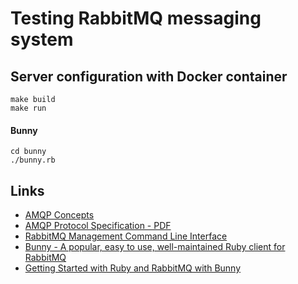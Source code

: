 # Testing RabbitMQ messaging system

## Server configuration with Docker container

    make build
    make run

#### Bunny

    cd bunny
    ./bunny.rb

## Links

* [AMQP Concepts](https://www.rabbitmq.com/tutorials/amqp-concepts.html)
* [AMQP Protocol Specification - PDF](https://www.rabbitmq.com/resources/specs/amqp0-9-1.pdf)
* [RabbitMQ Management Command Line Interface](https://www.rabbitmq.com/management-cli.html)
* [Bunny - A popular, easy to use, well-maintained Ruby client for RabbitMQ](https://github.com/ruby-amqp/bunny)
* [Getting Started with Ruby and RabbitMQ with Bunny](http://rubybunny.info/articles/getting_started.html)

